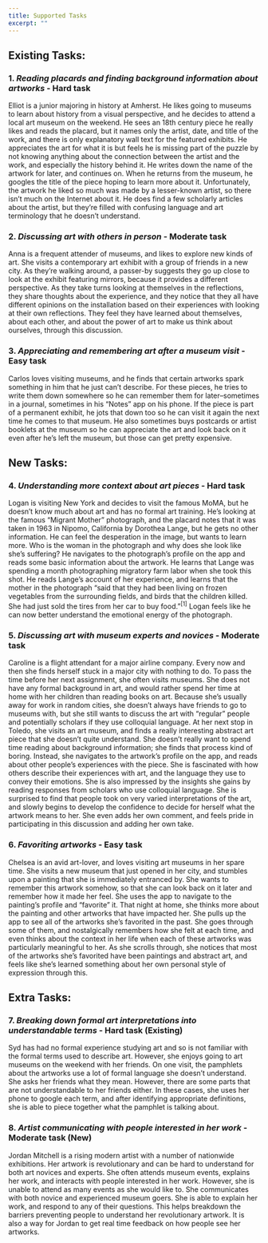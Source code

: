 ```yaml
---
title: Supported Tasks
excerpt: ""
---
```


## Existing Tasks:

### 1. _Reading placards and finding background information about artworks_ - Hard task
Elliot is a junior majoring in history at Amherst. He likes going to museums to learn about history from a visual perspective, and he decides to attend a local art museum on the weekend. He sees an 18th century piece he really likes and reads the placard, but it names only the artist, date, and title of the work, and there is only explanatory wall text for the featured exhibits. He appreciates the art for what it is but feels he is missing part of the puzzle by not knowing anything about the connection between the artist and the work, and especially the history behind it. He writes down the name of the artwork for later, and continues on. When he returns from the museum, he googles the title of the piece hoping to learn more about it. Unfortunately, the artwork he liked so much was made by a lesser-known artist, so there isn’t much on the Internet about it. He does find a few scholarly articles about the artist, but they’re filled with confusing language and art terminology that he doesn’t understand.

### 2. _Discussing art with others in person_ - Moderate task
Anna is a frequent attender of museums, and likes to explore new kinds of art. She visits a contemporary art exhibit with a group of friends in a new city. As they’re walking around, a passer-by suggests they go up close to look at the exhibit featuring mirrors, because it provides a different perspective. As they take turns looking at themselves in the reflections, they share thoughts about the experience, and they notice that they all have different opinions on the installation based on their experiences with looking at their own reflections. They feel they have learned about themselves, about each other, and about the power of art to make us think about ourselves, through this discussion. 

### 3. _Appreciating and remembering art after a museum visit_ - Easy task
Carlos loves visiting museums, and he finds that certain artworks spark something in him that he just can’t describe. For these pieces, he tries to write them down somewhere so he can remember them for later–sometimes in a journal, sometimes in his “Notes” app on his phone. If the piece is part of a permanent exhibit, he jots that down too so he can visit it again the next time he comes to that museum. He also sometimes buys postcards or artist booklets at the museum so he can appreciate the art and look back on it even after he’s left the museum, but those can get pretty expensive.

## New Tasks:
### 4. _Understanding more context about art pieces_ - Hard task
Logan is visiting New York and decides to visit the famous MoMA, but he doesn’t know much about art and has no formal art training. He’s looking at the famous “Migrant Mother” photograph, and the placard notes that it was taken in 1963 in Nipomo, California by Dorothea Lange, but he gets no other information. He can feel the desperation in the image, but wants to learn more. Who is the woman in the photograph and why does she look like she’s suffering? He navigates to the photograph’s profile on the app and reads some basic information about the artwork. He learns that Lange was spending a month photographing migratory farm labor when she took this shot. He reads Lange’s account of her experience, and learns that the mother in the photograph “said that they had been living on frozen vegetables from the surrounding fields, and birds that the children killed. She had just sold the tires from her car to buy food.”<sup>[1]</sup> Logan feels like he can now better understand the emotional energy of the photograph.

### 5. _Discussing art with museum experts and novices_ - Moderate task
Caroline is a flight attendant for a major airline company. Every now and then she finds herself stuck in a major city with nothing to do. To pass the time before her next assignment, she often visits museums. She does not have any formal background in art, and would rather spend her time at home with her children than reading books on art. Because she’s usually away for work in random cities, she doesn’t always have friends to go to museums with, but she still wants to discuss the art with “regular” people and potentially scholars if they use colloquial language. At her next stop in Toledo, she visits an art museum, and finds a really interesting abstract art piece that she doesn’t quite understand. She doesn’t really want to spend time reading about background information; she finds that process kind of boring. Instead, she navigates to the artwork’s profile on the app, and reads about other people’s experiences with the piece. She is fascinated with how others describe their experiences with art, and the language they use to convey their emotions. She is also impressed by the insights she gains by reading responses from scholars who use colloquial language. She is surprised to find that people took on very varied interpretations of the art, and slowly begins to develop the confidence to decide for herself what the artwork means to her. She even adds her own comment, and feels pride in participating in this discussion and adding her own take. 

### 6. _Favoriting artworks_ - Easy task
Chelsea is an avid art-lover, and loves visiting art museums in her spare time. She visits a new museum that just opened in her city, and stumbles upon a painting that she is immediately entranced by. She wants to remember this artwork somehow, so that she can look back on it later and remember how it made her feel. She uses the app to navigate to the painting’s profile and “favorite” it. That night at home, she thinks more about the painting and other artworks that have impacted her. She pulls up the app to see all of the artworks she’s favorited in the past. She goes through some of them, and nostalgically remembers how she felt at each time, and even thinks about the context in her life when each of these artworks was particularly meaningful to her. As she scrolls through, she notices that most of the artworks she’s favorited have been paintings and abstract art, and feels like she’s learned something about her own personal style of expression through this.

## Extra Tasks:
### 7. _Breaking down formal art interpretations into understandable terms_ - Hard task (Existing)

Syd has had no formal experience studying art and so is not familiar with the formal terms used to describe art. However, she enjoys going to art museums on the weekend with her friends. On one visit, the pamphlets about the artworks use a lot of formal language she doesn’t understand. She asks her friends what they mean. However, there are some parts that are not understandable to her friends either. In these cases, she uses her phone to google each term, and after identifying appropriate definitions, she is able to piece together what the pamphlet is talking about.

### 8. _Artist communicating with people interested in her work_ - Moderate task (New)

Jordan Mitchell is a rising modern artist with a number of nationwide exhibitions. Her artwork is revolutionary and can be hard to understand for both art novices and experts. She often attends museum events, explains her work, and interacts with people interested in her work. However, she is unable to attend as many events as she would like to. She communicates with both novice and experienced museum goers. She is able to explain her work, and respond to any of their questions. This helps breakdown the barriers preventing people to understand her revolutionary artwork. It is also a way for Jordan to get real time feedback on how people see her artworks.

